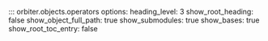 ::: orbiter.objects.operators
    options:
        heading_level: 3
        show_root_heading: false
        show_object_full_path: true
        show_submodules: true
        show_bases: true
        show_root_toc_entry: false
